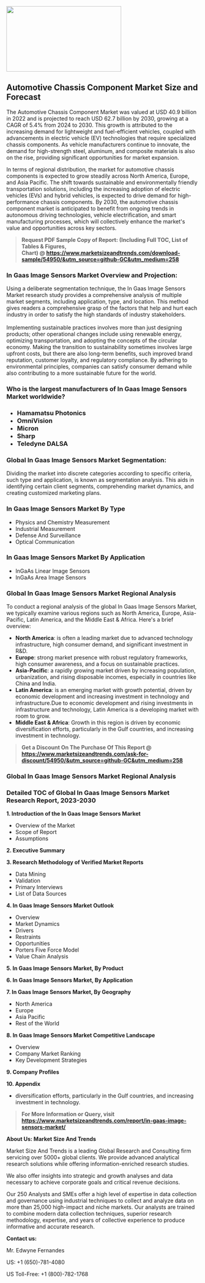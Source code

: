 <p><img class="alignnone size-medium wp-image-20088" src="https://ffe5etoiles.com/wp-content/uploads/2024/12/MST1-300x171.png" alt="" width="300" height="171" /></p><h2>Automotive Chassis Component Market Size and Forecast</h2><p>The Automotive Chassis Component Market was valued at USD 40.9 billion in 2022 and is projected to reach USD 62.7 billion by 2030, growing at a CAGR of 5.4% from 2024 to 2030. This growth is attributed to the increasing demand for lightweight and fuel-efficient vehicles, coupled with advancements in electric vehicle (EV) technologies that require specialized chassis components. As vehicle manufacturers continue to innovate, the demand for high-strength steel, aluminum, and composite materials is also on the rise, providing significant opportunities for market expansion.</p><p>In terms of regional distribution, the market for automotive chassis components is expected to grow steadily across North America, Europe, and Asia Pacific. The shift towards sustainable and environmentally friendly transportation solutions, including the increasing adoption of electric vehicles (EVs) and hybrid vehicles, is expected to drive demand for high-performance chassis components. By 2030, the automotive chassis component market is anticipated to benefit from ongoing trends in autonomous driving technologies, vehicle electrification, and smart manufacturing processes, which will collectively enhance the market's value and opportunities across key sectors.</p></p><blockquote id="" class=""><strong>Request PDF Sample Copy of Report: (Including Full TOC, List of Tables &amp; Figures, Chart)&nbsp;@&nbsp;<strong><a href="https://www.marketsizeandtrends.com/download-sample/54950/&utm_source=github-GC&utm_medium=258" target="_blank">https://www.marketsizeandtrends.com/download-sample/54950/&utm_source=github-GC&utm_medium=258</a></strong></strong></blockquote><h3 id="" class="">In Gaas Image Sensors Market&nbsp;Overview and Projection:</h3><p id="" class="">Using a deliberate segmentation technique, the In Gaas Image Sensors Market research study provides a comprehensive analysis of multiple market segments, including application, type, and location. This method gives readers a comprehensive grasp of the factors that help and hurt each industry in order to satisfy the high standards of industry stakeholders. <br /> <br />Implementing sustainable practices involves more than just designing products; other operational changes include using renewable energy, optimizing transportation, and adopting the concepts of the circular economy. Making the transition to sustainability sometimes involves large upfront costs, but there are also long-term benefits, such improved brand reputation, customer loyalty, and regulatory compliance. By adhering to environmental principles, companies can satisfy consumer demand while also contributing to a more sustainable future for the world.</p><h3 id="" class="">Who is the largest manufacturers of&nbsp;In Gaas Image Sensors Market worldwide?</h3><h3 class=""><p><ul><li>Hamamatsu Photonics </li><li> OmniVision </li><li> Micron </li><li> Sharp </li><li> Teledyne DALSA</li></ul></p></h3><h3 id="" class="">Global&nbsp;In Gaas Image Sensors Market Segmentation:</h3><p id="" class="">Dividing the market into discrete categories according to specific criteria, such type and application, is known as segmentation analysis. This aids in identifying certain client segments, comprehending market dynamics, and creating customized marketing plans.</p><h3 id="" class="">In Gaas Image Sensors Market&nbsp;By Type</h3><p><p><ul><li>Physics and Chemistry Measurement </li><li> Industrial Measurement </li><li> Defense And Surveillance </li><li> Optical Communication</p></li></ul></p></p><h3 id="" class="">In Gaas Image Sensors Market&nbsp;By Application</h3><p class=""><p><ul><li>InGaAs Linear Image Sensors </li><li> InGaAs Area Image Sensors</li></ul></p></p><h3 id="" class="">Global In Gaas Image Sensors Market Regional Analysis</h3><p id="" class="">To conduct a regional analysis of the global In Gaas Image Sensors Market, we typically examine various regions such as North America, Europe, Asia-Pacific, Latin America, and the Middle East &amp; Africa. Here's a brief overview:</p><ul><li><strong>North America</strong>: is often a leading market due to advanced technology infrastructure, high consumer demand, and significant investment in R&amp;D.</li><li><strong>Europe</strong>: strong market presence with robust regulatory frameworks, high consumer awareness, and a focus on sustainable practices.</li><li><strong>Asia-Pacific</strong>: a rapidly growing market driven by increasing population, urbanization, and rising disposable incomes, especially in countries like China and India.</li><li><strong>Latin America</strong>: is an emerging market with growth potential, driven by economic development and increasing investment in technology and infrastructure.Due to economic development and rising investments in infrastructure and technology, Latin America is a developing market with room to grow.</li><li><strong>Middle East &amp; Africa</strong>: Growth in this region is driven by economic diversification efforts, particularly in the Gulf countries, and increasing investment in technology.</li></ul><blockquote id="" class=""><strong>Get a Discount On The Purchase Of This Report @ <strong><a href="https://www.marketsizeandtrends.com/ask-for-discount/54950/&utm_source=github-GC&utm_medium=258" target="_blank">https://www.marketsizeandtrends.com/ask-for-discount/54950/&utm_source=github-GC&utm_medium=258</a></strong></strong></blockquote><h3 id="" class="">Global In Gaas Image Sensors Market Regional Analysis</h3><h3 id="" class="">Detailed TOC of Global In Gaas Image Sensors Market Research Report, 2023-2030</h3><p id="" class=""><strong>1. Introduction of the In Gaas Image Sensors Market</strong></p><ul><li>Overview of the Market</li><li>Scope of Report</li><li>Assumptions</li></ul><p id="" class=""><strong>2. Executive Summary</strong></p><p id="" class=""><strong>3. Research Methodology of Verified Market Reports</strong></p><ul><li>Data Mining</li><li>Validation</li><li>Primary Interviews</li><li>List of Data Sources</li></ul><p id="" class=""><strong>4. In Gaas Image Sensors Market Outlook</strong></p><ul><li>Overview</li><li>Market Dynamics</li><li>Drivers</li><li>Restraints</li><li>Opportunities</li><li>Porters Five Force Model</li><li>Value Chain Analysis</li></ul><p id="" class=""><strong>5. In Gaas Image Sensors Market, By Product</strong></p><p id="" class=""><strong>6. In Gaas Image Sensors Market, By Application</strong></p><p id="" class=""><strong>7. In Gaas Image Sensors Market, By Geography</strong></p><ul><li>North America</li><li>Europe</li><li>Asia Pacific</li><li>Rest of the World</li></ul><p id="" class=""><strong>8. In Gaas Image Sensors Market Competitive Landscape</strong></p><ul><li>Overview</li><li>Company Market Ranking</li><li>Key Development Strategies</li></ul><p id="" class=""><strong>9. Company Profiles</strong></p><p id="" class=""><strong>10. Appendix</strong></p><ul><li>diversification efforts, particularly in the Gulf countries, and increasing investment in technology.</li></ul><blockquote id="" class=""><strong>For More Information or Query, visit <strong><strong><a href="https://www.marketsizeandtrends.com/report/in-gaas-image-sensors-market/" target="_blank">https://www.marketsizeandtrends.com/report/in-gaas-image-sensors-market/</a></strong></strong></strong></blockquote><p id="" class=""><strong>About Us: Market Size And Trends</strong></p><p id="" class="">Market Size And Trends is a leading Global Research and Consulting firm servicing over 5000+ global clients. We provide advanced analytical research solutions while offering information-enriched research studies.</p><p id="" class="">We also offer insights into strategic and growth analyses and data necessary to achieve corporate goals and critical revenue decisions.</p><p id="" class="">Our 250 Analysts and SMEs offer a high level of expertise in data collection and governance using industrial techniques to collect and analyze data on more than 25,000 high-impact and niche markets. Our analysts are trained to combine modern data collection techniques, superior research methodology, expertise, and years of collective experience to produce informative and accurate research.</p><p id="" class=""><strong>Contact us:</strong></p><p id="" class="">Mr. Edwyne Fernandes</p><p id="" class="">US: +1 (650)-781-4080</p><p id="" class="">US Toll-Free: +1 (800)-782-1768</p>
